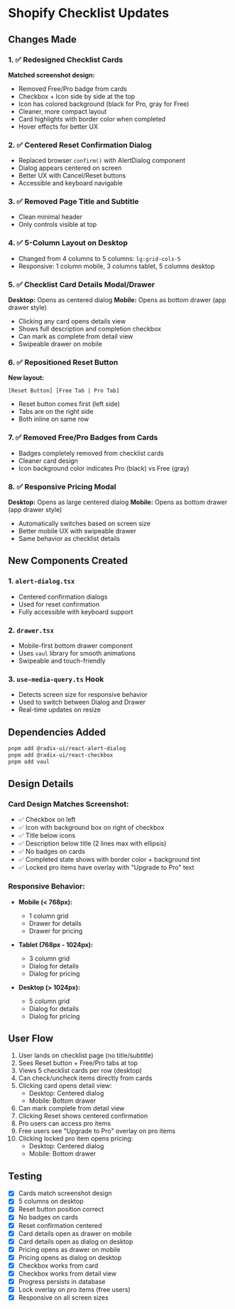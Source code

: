 # Shopify Checklist Updates

## Changes Made

### 1. ✅ Redesigned Checklist Cards
**Matched screenshot design:**
- Removed Free/Pro badge from cards
- Checkbox + Icon side by side at the top
- Icon has colored background (black for Pro, gray for Free)
- Cleaner, more compact layout
- Card highlights with border color when completed
- Hover effects for better UX

### 2. ✅ Centered Reset Confirmation Dialog
- Replaced browser `confirm()` with AlertDialog component
- Dialog appears centered on screen
- Better UX with Cancel/Reset buttons
- Accessible and keyboard navigable

### 3. ✅ Removed Page Title and Subtitle
- Clean minimal header
- Only controls visible at top

### 4. ✅ 5-Column Layout on Desktop
- Changed from 4 columns to 5 columns: `lg:grid-cols-5`
- Responsive: 1 column mobile, 3 columns tablet, 5 columns desktop

### 5. ✅ Checklist Card Details Modal/Drawer
**Desktop:** Opens as centered dialog
**Mobile:** Opens as bottom drawer (app drawer style)
- Clicking any card opens details view
- Shows full description and completion checkbox
- Can mark as complete from detail view
- Swipeable drawer on mobile

### 6. ✅ Repositioned Reset Button
**New layout:**
```
[Reset Button] [Free Tab | Pro Tab]
```
- Reset button comes first (left side)
- Tabs are on the right side
- Both inline on same row

### 7. ✅ Removed Free/Pro Badges from Cards
- Badges completely removed from checklist cards
- Cleaner card design
- Icon background color indicates Pro (black) vs Free (gray)

### 8. ✅ Responsive Pricing Modal
**Desktop:** Opens as large centered dialog
**Mobile:** Opens as bottom drawer (app drawer style)
- Automatically switches based on screen size
- Better mobile UX with swipeable drawer
- Same behavior as checklist details

## New Components Created

### 1. `alert-dialog.tsx`
- Centered confirmation dialogs
- Used for reset confirmation
- Fully accessible with keyboard support

### 2. `drawer.tsx`
- Mobile-first bottom drawer component
- Uses `vaul` library for smooth animations
- Swipeable and touch-friendly

### 3. `use-media-query.ts` Hook
- Detects screen size for responsive behavior
- Used to switch between Dialog and Drawer
- Real-time updates on resize

## Dependencies Added

```bash
pnpm add @radix-ui/react-alert-dialog
pnpm add @radix-ui/react-checkbox  
pnpm add vaul
```

## Design Details

### Card Design Matches Screenshot:
- ✅ Checkbox on left
- ✅ Icon with background box on right of checkbox
- ✅ Title below icons
- ✅ Description below title (2 lines max with ellipsis)
- ✅ No badges on cards
- ✅ Completed state shows with border color + background tint
- ✅ Locked pro items have overlay with "Upgrade to Pro" text

### Responsive Behavior:
- **Mobile (< 768px):** 
  - 1 column grid
  - Drawer for details
  - Drawer for pricing
  
- **Tablet (768px - 1024px):**
  - 3 column grid
  - Dialog for details
  - Dialog for pricing
  
- **Desktop (> 1024px):**
  - 5 column grid
  - Dialog for details
  - Dialog for pricing

## User Flow

1. User lands on checklist page (no title/subtitle)
2. Sees Reset button + Free/Pro tabs at top
3. Views 5 checklist cards per row (desktop)
4. Can check/uncheck items directly from cards
5. Clicking card opens detail view:
   - Desktop: Centered dialog
   - Mobile: Bottom drawer
6. Can mark complete from detail view
7. Clicking Reset shows centered confirmation
8. Pro users can access pro items
9. Free users see "Upgrade to Pro" overlay on pro items
10. Clicking locked pro item opens pricing:
    - Desktop: Centered dialog
    - Mobile: Bottom drawer

## Testing

- [x] Cards match screenshot design
- [x] 5 columns on desktop
- [x] Reset button position correct
- [x] No badges on cards  
- [x] Reset confirmation centered
- [x] Card details open as drawer on mobile
- [x] Card details open as dialog on desktop
- [x] Pricing opens as drawer on mobile
- [x] Pricing opens as dialog on desktop
- [x] Checkbox works from card
- [x] Checkbox works from detail view
- [x] Progress persists in database
- [x] Lock overlay on pro items (free users)
- [x] Responsive on all screen sizes
